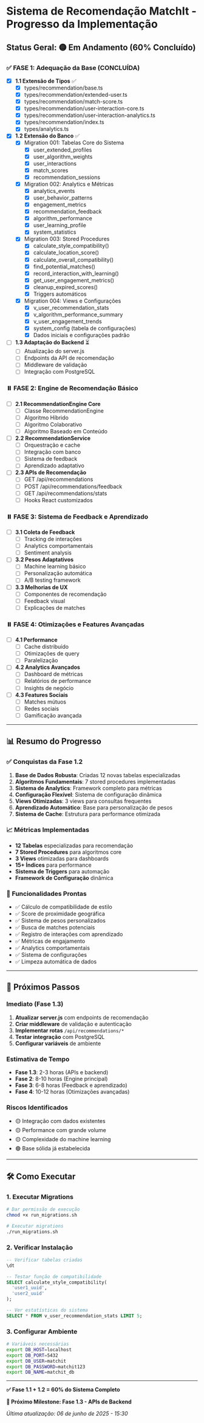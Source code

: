 # Sistema de Recomendação MatchIt - Progresso da Implementação

## Status Geral: 🟡 Em Andamento (60% Concluído)

### ✅ FASE 1: Adequação da Base (CONCLUÍDA)
- [x] **1.1 Extensão de Tipos** ✅
  - [x] types/recommendation/base.ts
  - [x] types/recommendation/extended-user.ts  
  - [x] types/recommendation/match-score.ts
  - [x] types/recommendation/user-interaction-core.ts
  - [x] types/recommendation/user-interaction-analytics.ts
  - [x] types/recommendation/index.ts
  - [x] types/analytics.ts

- [x] **1.2 Extensão do Banco** ✅
  - [x] Migration 001: Tabelas Core do Sistema
    - [x] user_extended_profiles
    - [x] user_algorithm_weights  
    - [x] user_interactions
    - [x] match_scores
    - [x] recommendation_sessions
  - [x] Migration 002: Analytics e Métricas
    - [x] analytics_events
    - [x] user_behavior_patterns
    - [x] engagement_metrics
    - [x] recommendation_feedback
    - [x] algorithm_performance
    - [x] user_learning_profile
    - [x] system_statistics
  - [x] Migration 003: Stored Procedures
    - [x] calculate_style_compatibility()
    - [x] calculate_location_score()
    - [x] calculate_overall_compatibility()
    - [x] find_potential_matches()
    - [x] record_interaction_with_learning()
    - [x] get_user_engagement_metrics()
    - [x] cleanup_expired_scores()
    - [x] Triggers automáticos
  - [x] Migration 004: Views e Configurações
    - [x] v_user_recommendation_stats
    - [x] v_algorithm_performance_summary
    - [x] v_user_engagement_trends
    - [x] system_config (tabela de configurações)
    - [x] Dados iniciais e configurações padrão

- [ ] **1.3 Adaptação do Backend** ⏳
  - [ ] Atualização do server.js
  - [ ] Endpoints da API de recomendação
  - [ ] Middleware de validação
  - [ ] Integração com PostgreSQL

### ⏸️ FASE 2: Engine de Recomendação Básico
- [ ] **2.1 RecommendationEngine Core**
  - [ ] Classe RecommendationEngine
  - [ ] Algoritmo Híbrido
  - [ ] Algoritmo Colaborativo
  - [ ] Algoritmo Baseado em Conteúdo

- [ ] **2.2 RecommendationService**
  - [ ] Orquestração e cache
  - [ ] Integração com banco
  - [ ] Sistema de feedback
  - [ ] Aprendizado adaptativo

- [ ] **2.3 APIs de Recomendação**
  - [ ] GET /api/recommendations
  - [ ] POST /api/recommendations/feedback
  - [ ] GET /api/recommendations/stats
  - [ ] Hooks React customizados

### ⏸️ FASE 3: Sistema de Feedback e Aprendizado
- [ ] **3.1 Coleta de Feedback**
  - [ ] Tracking de interações
  - [ ] Analytics comportamentais
  - [ ] Sentiment analysis

- [ ] **3.2 Pesos Adaptativos**
  - [ ] Machine learning básico
  - [ ] Personalização automática
  - [ ] A/B testing framework

- [ ] **3.3 Melhorias de UX**
  - [ ] Componentes de recomendação
  - [ ] Feedback visual
  - [ ] Explicações de matches

### ⏸️ FASE 4: Otimizações e Features Avançadas
- [ ] **4.1 Performance**
  - [ ] Cache distribuído
  - [ ] Otimizações de query
  - [ ] Paralelização

- [ ] **4.2 Analytics Avançados**
  - [ ] Dashboard de métricas
  - [ ] Relatórios de performance
  - [ ] Insights de negócio

- [ ] **4.3 Features Sociais**
  - [ ] Matches mútuos
  - [ ] Redes sociais
  - [ ] Gamificação avançada

---

## 📊 Resumo do Progresso

### ✅ Conquistas da Fase 1.2
1. **Base de Dados Robusta**: Criadas 12 novas tabelas especializadas
2. **Algoritmos Fundamentais**: 7 stored procedures implementadas
3. **Sistema de Analytics**: Framework completo para métricas
4. **Configuração Flexível**: Sistema de configuração dinâmica
5. **Views Otimizadas**: 3 views para consultas frequentes
6. **Aprendizado Automático**: Base para personalização de pesos
7. **Sistema de Cache**: Estrutura para performance otimizada

### 📈 Métricas Implementadas
- **12 Tabelas** especializadas para recomendação
- **7 Stored Procedures** para algoritmos core
- **3 Views** otimizadas para dashboards
- **15+ Índices** para performance
- **Sistema de Triggers** para automação
- **Framework de Configuração** dinâmica

### 🔧 Funcionalidades Prontas
- ✅ Cálculo de compatibilidade de estilo
- ✅ Score de proximidade geográfica  
- ✅ Sistema de pesos personalizados
- ✅ Busca de matches potenciais
- ✅ Registro de interações com aprendizado
- ✅ Métricas de engajamento
- ✅ Analytics comportamentais
- ✅ Sistema de configurações
- ✅ Limpeza automática de dados

---

## 🚀 Próximos Passos

### Imediato (Fase 1.3)
1. **Atualizar server.js** com endpoints de recomendação
2. **Criar middleware** de validação e autenticação
3. **Implementar rotas** `/api/recommendations/*`
4. **Testar integração** com PostgreSQL
5. **Configurar variáveis** de ambiente

### Estimativa de Tempo
- **Fase 1.3**: 2-3 horas (APIs e backend)
- **Fase 2**: 8-10 horas (Engine principal)
- **Fase 3**: 6-8 horas (Feedback e aprendizado)
- **Fase 4**: 10-12 horas (Otimizações avançadas)

### Riscos Identificados
- 🟡 Integração com dados existentes
- 🟡 Performance com grande volume
- 🟡 Complexidade do machine learning
- 🟢 Base sólida já estabelecida

---

## 🛠️ Como Executar

### 1. Executar Migrations
```bash
# Dar permissão de execução
chmod +x run_migrations.sh

# Executar migrations
./run_migrations.sh
```

### 2. Verificar Instalação
```sql
-- Verificar tabelas criadas
\dt

-- Testar função de compatibilidade
SELECT calculate_style_compatibility(
  'user1_uuid', 
  'user2_uuid'
);

-- Ver estatísticas do sistema
SELECT * FROM v_user_recommendation_stats LIMIT 5;
```

### 3. Configurar Ambiente
```bash
# Variáveis necessárias
export DB_HOST=localhost
export DB_PORT=5432
export DB_USER=matchit
export DB_PASSWORD=matchit123
export DB_NAME=matchit_db
```

---

**✅ Fase 1.1 + 1.2 = 60% do Sistema Completo**

**🎯 Próximo Milestone: Fase 1.3 - APIs de Backend**

*Última atualização: 06 de junho de 2025 - 15:30*